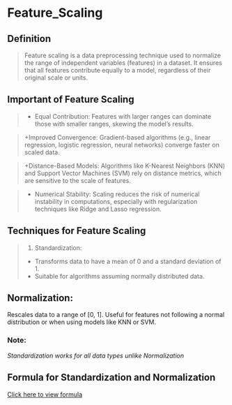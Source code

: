 # Feature_Scaling

## Definition
> Feature scaling is a data preprocessing technique used to normalize the range of independent variables (features) in a dataset. It ensures that all features contribute equally to a model, regardless of their original scale or units.

## Important of Feature Scaling
>  + Equal Contribution:
> Features with larger ranges can dominate those with smaller ranges, skewing the model’s results.

> +Improved Convergence:
> Gradient-based algorithms (e.g., linear regression, logistic regression, neural networks) converge faster on scaled data.

> +Distance-Based Models:
> Algorithms like K-Nearest Neighbors (KNN) and Support Vector Machines (SVM) rely on distance metrics, which are sensitive to the scale of features.

> + Numerical Stability:
> Scaling reduces the risk of numerical instability in computations, especially with regularization techniques like Ridge and Lasso regression.

## Techniques for Feature Scaling
> 1. Standardization:
> + Transforms data to have a mean of 0 and a standard deviation of 1.
> + Suitable for algorithms assuming normally distributed data.

## Normalization:
Rescales data to a range of [0, 1].
Useful for features not following a normal distribution or when using models like KNN or SVM.

### Note: 
_Standardization works for all data types unlike Normalization_

## Formula for Standardization and Normalization
[Click here to view formula](https://ibb.co/C55ywF4)

